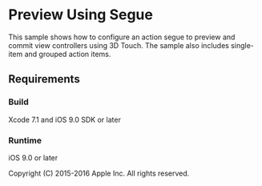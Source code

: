 # Preview Using Segue

This sample shows how to configure an action segue to preview and commit view controllers using 3D Touch. The sample also includes single-item and grouped action items.

## Requirements

### Build

Xcode 7.1 and iOS 9.0 SDK or later

### Runtime

iOS 9.0 or later

Copyright (C) 2015-2016 Apple Inc. All rights reserved.